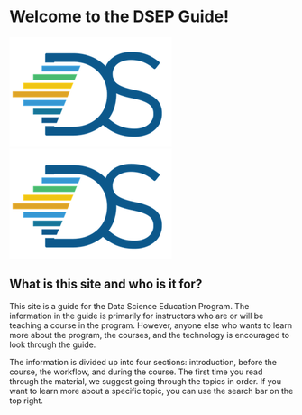 # Welcome to the DSEP Guide!

![](/assets/hi.png)![](/assets/logo.png)

## What is this site and who is it for?

This site is a guide for the Data Science Education Program. The information in the guide is primarily for instructors who are or will be teaching a course in the program. However, anyone else who wants to learn more about the program, the courses, and the technology is encouraged to look through the guide.

The information is divided up into four sections: introduction, before the course, the workflow, and during the course. The first time you read through the material, we suggest going through the topics in order. If you want to learn more about a specific topic, you can use the search bar on the top right.



